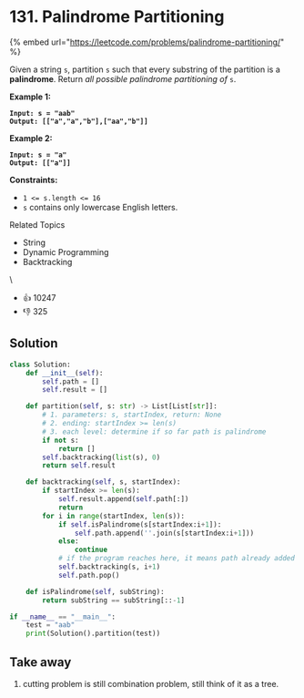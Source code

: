 # 131. Palindrome Partitioning

{% embed url="https://leetcode.com/problems/palindrome-partitioning/" %}

Given a string `s`, partition `s` such that every substring of the partition is a **palindrome**. Return _all possible palindrome partitioning of_ `s`.

**Example 1:**

<pre><code><strong>Input: s = "aab"
</strong><strong>Output: [["a","a","b"],["aa","b"]]
</strong></code></pre>

**Example 2:**

<pre><code><strong>Input: s = "a"
</strong><strong>Output: [["a"]]
</strong></code></pre>

**Constraints:**

* `1 <= s.length <= 16`
* `s` contains only lowercase English letters.

Related Topics

* String
* Dynamic Programming
* Backtracking

\


* 👍 10247
* 👎 325

## Solution

```python
class Solution:
    def __init__(self):
        self.path = []
        self.result = []

    def partition(self, s: str) -> List[List[str]]:
        # 1. parameters: s, startIndex, return: None
        # 2. ending: startIndex >= len(s)
        # 3. each level: determine if so far path is palindrome
        if not s:
            return []
        self.backtracking(list(s), 0)
        return self.result

    def backtracking(self, s, startIndex):
        if startIndex >= len(s):
            self.result.append(self.path[:])
            return
        for i in range(startIndex, len(s)):
            if self.isPalindrome(s[startIndex:i+1]):
                self.path.append(''.join(s[startIndex:i+1]))
            else:
                continue
            # if the program reaches here, it means path already added previous substring
            self.backtracking(s, i+1)
            self.path.pop()

    def isPalindrome(self, subString):
        return subString == subString[::-1]

if __name__ == "__main__":
    test = "aab"
    print(Solution().partition(test))
```

## Take away

1. cutting problem is still combination problem, still think of it as a tree.&#x20;
